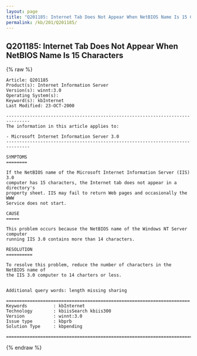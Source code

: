 ```yaml
---
layout: page
title: "Q201185: Internet Tab Does Not Appear When NetBIOS Name Is 15 Characters"
permalink: /kb/201/Q201185/
---
```


## Q201185: Internet Tab Does Not Appear When NetBIOS Name Is 15 Characters

{% raw %}

	Article: Q201185
	Product(s): Internet Information Server
	Version(s): winnt:3.0
	Operating System(s): 
	Keyword(s): kbInternet
	Last Modified: 23-OCT-2000
	
	-------------------------------------------------------------------------------
	The information in this article applies to:
	
	- Microsoft Internet Information Server 3.0 
	-------------------------------------------------------------------------------
	
	SYMPTOMS
	========
	
	If the NetBIOS name of the Microsoft Internet Information Server (IIS) 3.0
	computer has 15 characters, the Internet tab does not appear in a directory's
	property sheet. IIS may fail to return Web pages and occasionally the WWW
	Service does not start.
	
	CAUSE
	=====
	
	This problem occurs because the NetBIOS name of the Windows NT Server computer
	running IIS 3.0 contains more than 14 characters.
	
	RESOLUTION
	==========
	
	To resolve this problem, reduce the number of characters in the NetBIOS name of
	the IIS 3.0 computer to 14 charters or less.
	
	
	Additional query words: length missing sharing
	
	======================================================================
	Keywords          : kbInternet 
	Technology        : kbiisSearch kbiis300
	Version           : winnt:3.0
	Issue type        : kbprb
	Solution Type     : kbpending
	
	=============================================================================
	

{% endraw %}
